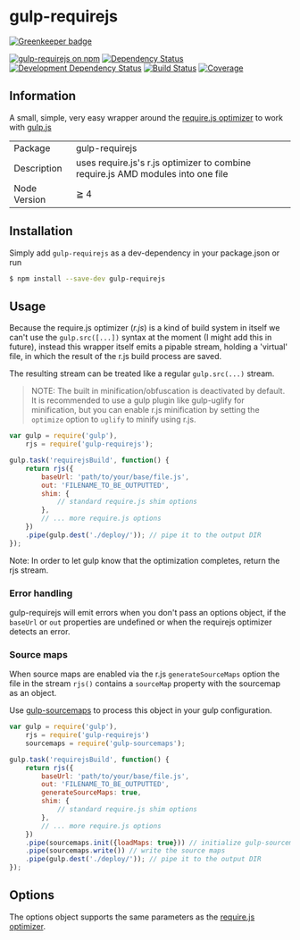 # gulp-requirejs

[![Greenkeeper badge](https://badges.greenkeeper.io/jorrit/gulp-requirejs.svg)](https://greenkeeper.io/)

[![gulp-requirejs on npm](https://img.shields.io/npm/v/gulp-requirejs.svg?style=flat)](https://www.npmjs.com/package/gulp-requirejs)
[![Dependency Status](https://david-dm.org/jorrit/gulp-requirejs/status.svg)](https://david-dm.org/jorrit/gulp-requirejs)
[![Development Dependency Status](https://david-dm.org/jorrit/gulp-requirejs/dev-status.svg)](https://david-dm.org/jorrit/gulp-requirejs?type=dev)
[![Build Status](https://travis-ci.org/jorrit/gulp-requirejs.svg?branch=master)](https://travis-ci.org/jorrit/gulp-requirejs)
[![Coverage](https://coveralls.io/repos/github/jorrit/gulp-requirejs/badge.svg)](https://coveralls.io/github/jorrit/gulp-requirejs)

## Information

A small, simple, very easy wrapper around the [require.js optimizer](https://github.com/jrburke/r.js) to work with [gulp.js](https://github.com/gulpjs/gulp)

<table>
<tr>
<td>Package</td><td>gulp-requirejs</td>
</tr>
<tr>
<td>Description</td>
<td>uses require.js's r.js optimizer to combine require.js AMD modules into one file</td>
</tr>
<tr>
<td>Node Version</td>
<td>≧ 4</td>
</tr>
</table>


## Installation

Simply add `gulp-requirejs` as a dev-dependency in your package.json or run

```bash
$ npm install --save-dev gulp-requirejs
```

## Usage

Because the require.js optimizer (_r.js_) is a kind of build system in itself we can't use the `gulp.src([...])` syntax at the moment (I might add this in future), instead this wrapper itself emits a pipable stream, holding a 'virtual' file, in which the result of the r.js build process are saved.

The resulting stream can be treated like a regular `gulp.src(...)` stream.

>NOTE: The built in minification/obfuscation is deactivated by default. It is recommended to use a gulp plugin like gulp-uglify for minification, but you can enable r.js minification by setting the `optimize` option to `uglify` to minify using r.js.

```javascript
var gulp = require('gulp'),
    rjs = require('gulp-requirejs');

gulp.task('requirejsBuild', function() {
    return rjs({
        baseUrl: 'path/to/your/base/file.js',
        out: 'FILENAME_TO_BE_OUTPUTTED',
        shim: {
            // standard require.js shim options
        },
        // ... more require.js options
    })
    .pipe(gulp.dest('./deploy/')); // pipe it to the output DIR
});
```

Note: In order to let gulp know that the optimization completes, return the rjs stream.

### Error handling

gulp-requirejs will emit errors when you don't pass an options object, if the `baseUrl` or `out` properties are undefined or when the requirejs optimizer detects an error.

### Source maps

When source maps are enabled via the r.js `generateSourceMaps` option the file in the stream `rjs()` contains a `sourceMap` property with the sourcemap as an object.

Use [gulp-sourcemaps](https://www.npmjs.com/package/gulp-sourcemaps) to process this object in your gulp configuration.

```javascript
var gulp = require('gulp'),
    rjs = require('gulp-requirejs')
    sourcemaps = require('gulp-sourcemaps');

gulp.task('requirejsBuild', function() {
    return rjs({
        baseUrl: 'path/to/your/base/file.js',
        out: 'FILENAME_TO_BE_OUTPUTTED',
        generateSourceMaps: true,
        shim: {
            // standard require.js shim options
        },
        // ... more require.js options
    })
    .pipe(sourcemaps.init({loadMaps: true})) // initialize gulp-sourcemaps with the existing map
    .pipe(sourcemaps.write()) // write the source maps
    .pipe(gulp.dest('./deploy/')); // pipe it to the output DIR
});
```

## Options

The options object supports the same parameters as the [require.js optimizer](https://github.com/jrburke/r.js).
